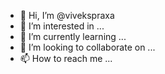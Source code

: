 - 👋 Hi, I’m @vivekspraxa
- 👀 I’m interested in ...
- 🌱 I’m currently learning ...
- 💞️ I’m looking to collaborate on ...
- 📫 How to reach me ...

<!---
vivekspraxa/vivekspraxa is a ✨ special ✨ repository because its `README.md` (this file) appears on your GitHub profile.
You can click the Preview link to take a look at your changes.
--->
